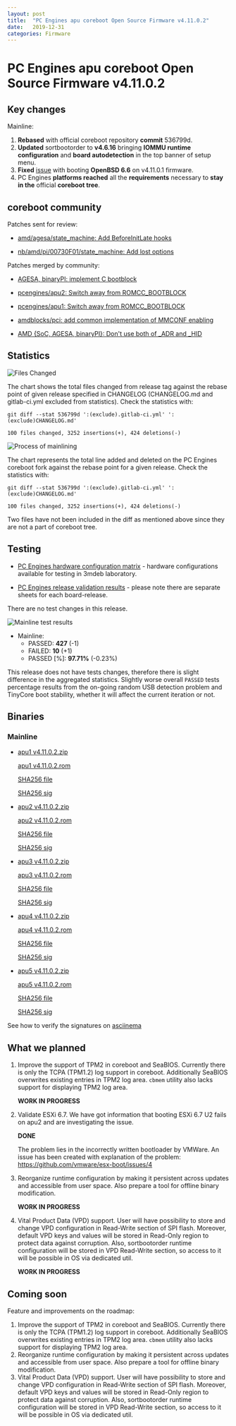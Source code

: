 ```yaml
---
layout: post
title:  "PC Engines apu coreboot Open Source Firmware v4.11.0.2"
date:   2019-12-31
categories: Firmware
---
```

# PC Engines apu coreboot Open Source Firmware v4.11.0.2

## Key changes

Mainline:

1. **Rebased** with official coreboot repository **commit** 536799d.
2. **Updated** sortbootorder to **v4.6.16** bringing **IOMMU runtime**
   **configuration** and **board autodetection** in the top banner of setup
   menu.
3. **Fixed** [issue](https://github.com/pcengines/coreboot/issues/356) with booting
   **OpenBSD 6.6** on v4.11.0.1 firmware.
4. PC Engines **platforms reached** all the **requirements** necessary to **stay in the**
   official **coreboot tree**.

## coreboot community

Patches sent for review:

* [amd/agesa/state_machine: Add BeforeInitLate hooks](https://review.coreboot.org/c/coreboot/+/37998)

* [nb/amd/pi/00730F01/state_machine: Add lost options](https://review.coreboot.org/c/coreboot/+/37999)

Patches merged by community:

* [AGESA, binaryPI: implement C bootblock](https://review.coreboot.org/c/coreboot/+/36914)

* [pcengines/apu2: Switch away from ROMCC_BOOTBLOCK](https://review.coreboot.org/c/coreboot/+/36915)

* [pcengines/apu1: Switch away from ROMCC_BOOTBLOCK](https://review.coreboot.org/c/coreboot/+/37332)

* [amdblocks/pci: add common implementation of MMCONF enabling](https://review.coreboot.org/c/coreboot/+/37552)

* [AMD {SoC, AGESA, binaryPI}: Don't use both of _ADR and _HID](https://review.coreboot.org/c/coreboot/+/37835)

## Statistics

![Files Changed](https://cloud.3mdeb.com/index.php/s/yTQrwdqCfsjLYqL/preview)

The chart shows the total files changed from release tag against the rebase
point of given release specified in CHANGELOG (CHANGELOG.md and gitlab-ci.yml
excluded from statistics). Check the statistics with:

```
git diff --stat 536799d ':(exclude).gitlab-ci.yml' ':(exclude)CHANGELOG.md'
```

`100 files changed, 3252 insertions(+), 424 deletions(-)`

![Process of mainlining](https://cloud.3mdeb.com/index.php/s/szWeD85ggoHikdY/preview)

The chart represents the total line added and deleted on the PC Engines
coreboot fork against the rebase point for a given release. Check the
statistics with:

```
git diff --stat 536799d ':(exclude).gitlab-ci.yml' ':(exclude)CHANGELOG.md'
```

`100 files changed, 3252 insertions(+), 424 deletions(-)`

Two files have not been included in the diff as mentioned above since they are
not a part of coreboot tree.

## Testing

* [PC Engines hardware configuration matrix](https://cloud.3mdeb.com/index.php/s/ce829QADwA7sHx9/preview) - hardware configurations available for testing in 3mdeb laboratory.

* [PC Engines release validation results](https://3mdeb.us16.list-manage.com/track/click?u=fce95b885fc13fbf1db611816&id=96d9b426c0&e=16ffa34a09) - please note there are separate sheets for each board-release.

There are no test changes in this release.

![Mainline test results](https://cloud.3mdeb.com/index.php/s/Mx69zQBScReaDtK/preview)

* Mainline:
  * PASSED: **427** (-1)
  * FAILED: **10** (+1)
  * PASSED [%]: **97.71%** (-0.23%)

This release does not have tests changes, therefore there is slight difference
in the aggregated statistics. Slightly worse overall `PASSED` tests percentage
results from the on-going random USB detection problem and TinyCore boot
stability, whether it will affect the current iteration or not.

## Binaries

### Mainline

* [apu1 v4.11.0.2.zip](https://3mdeb.com/open-source-firmware/pcengines/apu1/apu1_v4.11.0.2.zip)

  [apu1 v4.11.0.2.rom](https://3mdeb.com/open-source-firmware/pcengines/apu1/apu1_v4.11.0.2.rom)

  [SHA256 file](https://3mdeb.com/open-source-firmware/pcengines/apu1/apu1_v4.11.0.2.SHA256)

  [SHA256 sig](https://3mdeb.com/open-source-firmware/pcengines/apu1/apu1_v4.11.0.2.SHA256.sig)

* [apu2 v4.11.0.2.zip](https://3mdeb.com/open-source-firmware/pcengines/apu2/apu2_v4.11.0.2.zip)

  [apu2 v4.11.0.2.rom](https://3mdeb.com/open-source-firmware/pcengines/apu2/apu2_v4.11.0.2.rom)

  [SHA256 file](https://3mdeb.com/open-source-firmware/pcengines/apu2/apu2_v4.11.0.2.SHA256)

  [SHA256 sig](https://3mdeb.com/open-source-firmware/pcengines/apu2/apu2_v4.11.0.2.SHA256.sig)

* [apu3 v4.11.0.2.zip](https://3mdeb.com/open-source-firmware/pcengines/apu3/apu3_v4.11.0.2.zip)

  [apu3 v4.11.0.2.rom](https://3mdeb.com/open-source-firmware/pcengines/apu3/apu3_v4.11.0.2.rom)

  [SHA256 file](https://3mdeb.com/open-source-firmware/pcengines/apu3/apu3_v4.11.0.2.SHA256)

  [SHA256 sig](https://3mdeb.com/open-source-firmware/pcengines/apu3/apu3_v4.11.0.2.SHA256.sig)

* [apu4 v4.11.0.2.zip](https://3mdeb.com/open-source-firmware/pcengines/apu4/apu4_v4.11.0.2.zip)

  [apu4 v4.11.0.2.rom](https://3mdeb.com/open-source-firmware/pcengines/apu4/apu4_v4.11.0.2.rom)

  [SHA256 file](https://3mdeb.com/open-source-firmware/pcengines/apu4/apu4_v4.11.0.2.SHA256)

  [SHA256 sig](https://3mdeb.com/open-source-firmware/pcengines/apu4/apu4_v4.11.0.2.SHA256.sig)

* [apu5 v4.11.0.2.zip](https://3mdeb.com/open-source-firmware/pcengines/apu5/apu5_v4.11.0.2.zip)

  [apu5 v4.11.0.2.rom](https://3mdeb.com/open-source-firmware/pcengines/apu5/apu5_v4.11.0.2.rom)

  [SHA256 file](https://3mdeb.com/open-source-firmware/pcengines/apu5/apu5_v4.11.0.2.SHA256)

  [SHA256 sig](https://3mdeb.com/open-source-firmware/pcengines/apu5/apu5_v4.11.0.2.SHA256.sig)

See how to verify the signatures on [asciinema](https://asciinema.org/a/227035)

## What we planned

1. Improve the support of TPM2 in coreboot and SeaBIOS. Currently there is only
   the TCPA (TPM1.2) log support in coreboot. Additionally SeaBIOS overwrites
   existing entries in TPM2 log area. `cbmem` utility also lacks support for
   displaying TPM2 log area.

   **WORK IN PROGRESS**

2. Validate ESXi 6.7. We have got information that booting ESXi 6.7 U2 fails on
   apu2 and are investigating the issue.

   **DONE**

   The problem lies in the incorrectly written bootloader by VMWare. An issue
   has been created with explanation of the problem:
   https://github.com/vmware/esx-boot/issues/4

3. Reorganize runtime configuration by making it persistent across updates and
   accessible from user space. Also prepare a tool for offline binary
   modification.

   **WORK IN PROGRESS**

4. Vital Product Data (VPD) support. User will have possibility to store
   and change VPD configuration in Read-Write section of SPI flash. Moreover,
   default VPD keys and values will be stored in Read-Only region to protect
   data against corruption. Also, sortbootorder runtime configuration will be
   stored in VPD Read-Write section, so access to it will be possible in OS
   via dedicated util.

   **WORK IN PROGRESS**

## Coming soon

Feature and improvements on the roadmap:

1. Improve the support of TPM2 in coreboot and SeaBIOS. Currently there is only
   the TCPA (TPM1.2) log support in coreboot. Additionally SeaBIOS overwrites
   existing entries in TPM2 log area. `cbmem` utility also lacks support for
   displaying TPM2 log area.
2. Reorganize runtime configuration by making it persistent across updates and
   accessible from user space. Also prepare a tool for offline binary
   modification.
3. Vital Product Data (VPD) support. User will have possibility to store
   and change VPD configuration in Read-Write section of SPI flash. Moreover,
   default VPD keys and values will be stored in Read-Only region to protect
   data against corruption. Also, sortbootorder runtime configuration will be
   stored in VPD Read-Write section, so access to it will be possible in OS
   via dedicated util.

